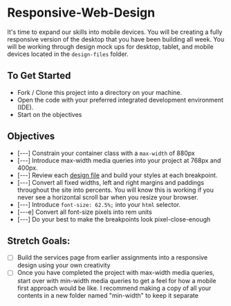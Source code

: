 # Responsive-Web-Design

It's time to expand our skills into mobile devices.  You will be creating a fully responsive version of the desktop that you have been building all week. You will be working through design mock ups for desktop, tablet, and mobile devices located in the `design-files` folder.

## To Get Started

* Fork / Clone this project into a directory on your machine.
* Open the code with your preferred integrated development environment (IDE).
* Start on the objectives

## Objectives

* [---] Constrain your container class with a `max-width` of 880px
* [---] Introduce max-width media queries into your project at 768px and 400px.  
* [---] Review each [design file](design-files) and build your styles at each breakpoint.
* [---] Convert all fixed widths, left and right margins and paddings throughout the site into percents. You will know this is working if you never see a horizontal scroll bar when you resize your browser.
* [---] Introduce `font-size: 62.5%;` into your `html` selector.
* [---e] Convert all font-size pixels into rem units
* [---] Do your best to make the breakpoints look pixel-close-enough

## Stretch Goals:
* [ ] Build the services page from earlier assignments into a responsive design using your own creativity
* [ ] Once you have completed the project with max-width media queries, start over with min-width media queries to get a feel for how a mobile first approach would be like.  I recommend making a copy of all your contents in a new folder named "min-width" to keep it separate

